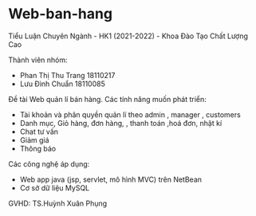 # Web-ban-hang
Tiểu Luận Chuyên Ngành - HK1 (2021-2022) - Khoa Đào Tạo Chất Lượng Cao

Thành viên nhóm:
- Phan Thị Thu Trang 18110217
- Lưu Đình Chuẩn     18110085

Đề tài Web quản lí bán hàng.
Các tính năng muốn phát triển:
- Tài khoản và phân quyền quản lí theo admin , manager , customers
- Danh mục, Giỏ hàng, đơn hàng, , thanh toán ,hoá đơn, nhật kí
- Chat tư vấn
- Giảm giá
- Thông báo

Các công nghệ áp dụng:
- Web app java (jsp, servlet, mô hình MVC) trên NetBean
- Cơ sở dữ liệu MySQL

GVHD: TS.Huỳnh Xuân Phụng
